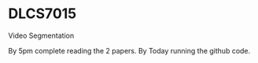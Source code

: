 # DLCS7015
Video Segmentation

By 5pm complete reading the 2 papers.
By Today running the github code.


